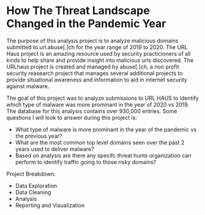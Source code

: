 # How The Threat Landscape Changed in the Pandemic Year

The purpose of this analysis project is to analyze malicious domains submitted to url.abuse[.]ch for the year range of 2019 to 2020. The URL Haus project is an amazing resource used by security practicioners of all kinds to help share and provide insight into malicious urls discovered. The URLhaus project is created and managed by abuse[.]ch, a non profit security reasearch project that manages several additional projects to provide situational awareness and information to aid in internet security against malware.

The goal of this project was to analyze submissions to URL HAUS to identify which type of malware was more prominant in the year of 2020 vs 2019. The database for this analysis contains over 930,000 entries. Some questions I will look to answer during this project is:

- What type of malware is more prominant in the year of the pandemic vs the previous year?
- What are the most common top level domains seen over the past 2 years used to deliver malware?
- Based on analysis are there any specifc threat hunts organization can perform to identify traffic going to those risky domains?


Project Breakdown:
- Data Exploration
- Data Cleaning
- Analysis
- Reporting and Visualization
